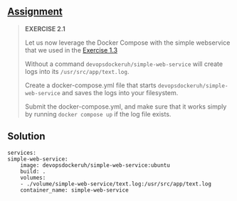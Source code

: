 ## [Assignment](https://devopswithdocker.com/part-2/section-1#exercise-21)

> **EXERCISE 2.1**
> 
> Let us now leverage the Docker Compose with the simple webservice that we used in the [Exercise 1.3](https://github.com/VikSil/DevOps_with_Docker/blob/trunk/Part1/Exercise_1.3)
> 
> Without a command `devopsdockeruh/simple-web-service` will create logs into its `/usr/src/app/text.log`.
> 
> Create a docker-compose.yml file that starts `devopsdockeruh/simple-web-service` and saves the logs into your filesystem.
> 
> Submit the docker-compose.yml, and make sure that it works simply by running `docker compose up` if the log file exists.

## Solution

    services:
    simple-web-service:
        image: devopsdockeruh/simple-web-service:ubuntu
        build: .
        volumes:
        - ./volume/simple-web-service/text.log:/usr/src/app/text.log
        container_name: simple-web-service